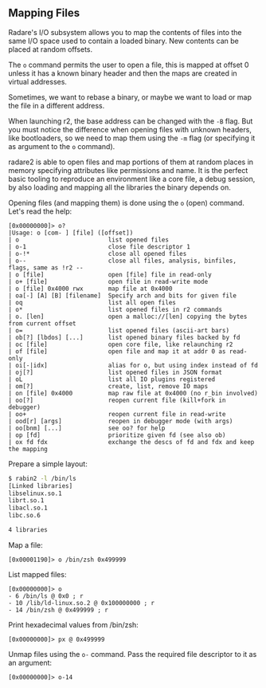 ## Mapping Files

Radare's I/O subsystem allows you to map the contents of files into the same I/O space used to contain a loaded binary. New contents can be placed at random offsets.

The `o` command permits the user to open a file, this is mapped at offset 0 unless it has a known binary header and then the maps are created in virtual addresses.

Sometimes, we want to rebase a binary, or maybe we want to load or map the file in a different address.

When launching r2, the base address can be changed with the `-B` flag. But you must notice the difference when opening files with unknown headers, like bootloaders, so we need to map them using the `-m` flag (or specifying it as argument to the `o` command).

radare2 is able to open files and map portions of them at random places in memory specifying attributes like permissions and name. It is the perfect basic tooling to reproduce an environment like a core file, a debug session, by also loading and mapping all the libraries the binary depends on.

Opening files (and mapping them) is done using the `o` (open) command. Let's read the help:

```
[0x00000000]> o?
|Usage: o [com- ] [file] ([offset])
| o                         list opened files
| o-1                       close file descriptor 1
| o-!*                      close all opened files
| o--                       close all files, analysis, binfiles, flags, same as !r2 --
| o [file]                  open [file] file in read-only
| o+ [file]                 open file in read-write mode
| o [file] 0x4000 rwx       map file at 0x4000
| oa[-] [A] [B] [filename]  Specify arch and bits for given file
| oq                        list all open files
| o*                        list opened files in r2 commands
| o. [len]                  open a malloc://[len] copying the bytes from current offset
| o=                        list opened files (ascii-art bars)
| ob[?] [lbdos] [...]       list opened binary files backed by fd
| oc [file]                 open core file, like relaunching r2
| of [file]                 open file and map it at addr 0 as read-only
| oi[-|idx]                 alias for o, but using index instead of fd
| oj[?]                     list opened files in JSON format
| oL                        list all IO plugins registered
| om[?]                     create, list, remove IO maps
| on [file] 0x4000          map raw file at 0x4000 (no r_bin involved)
| oo[?]                     reopen current file (kill+fork in debugger)
| oo+                       reopen current file in read-write
| ood[r] [args]             reopen in debugger mode (with args)
| oo[bnm] [...]             see oo? for help
| op [fd]                   prioritize given fd (see also ob)
| ox fd fdx                 exchange the descs of fd and fdx and keep the mapping
```

Prepare a simple layout:

```sh
$ rabin2 -l /bin/ls
[Linked libraries]
libselinux.so.1
librt.so.1
libacl.so.1
libc.so.6

4 libraries
```

Map a file:

```
[0x00001190]> o /bin/zsh 0x499999
```

List mapped files:

```
[0x00000000]> o
- 6 /bin/ls @ 0x0 ; r
- 10 /lib/ld-linux.so.2 @ 0x100000000 ; r
- 14 /bin/zsh @ 0x499999 ; r
```

Print hexadecimal values from /bin/zsh:

```
[0x00000000]> px @ 0x499999
```

Unmap files using the `o-` command. Pass the required file descriptor to it as an argument:

```
[0x00000000]> o-14
```

